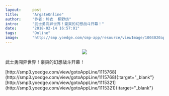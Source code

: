 ```yaml
---
layout:     post
title:      "ArgateOnline"
author:     "作者：玲衣  桐野纺"
intro:      "武士勇闯异世界！豪爽的幻想战斗开幕！"
date:       "2018-02-14 16:57:01"
tags:       "Online"
image:      "http://smp.yoedge.com/smp-app/resource/viewImage/1004020appline.png"
---
```

<div style="text-align: center">
<p><img src="http://smp.yoedge.com/smp-app/resource/viewImage/1004020appline.png"/></p>
</div>
<p class="post-meta">
<span>武士勇闯异世界！豪爽的幻想战斗开幕！</span>
</p>
[http://smp3.yoedge.com/view/gotoAppLine/1115768](http://smp3.yoedge.com/view/gotoAppLine/1115768){:target="_blank"}
[http://smp3.yoedge.com/view/gotoAppLine/1115321](http://smp3.yoedge.com/view/gotoAppLine/1115321){:target="_blank"}


